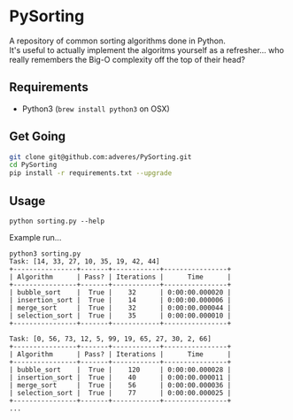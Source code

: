 PySorting
===========
A repository of common sorting algorithms done in Python.  
It's useful to actually implement the algoritms yourself as a refresher... who really remembers the Big-O complexity off the top of their head?

## Requirements
* Python3 (`brew install python3` on OSX)

## Get Going
```bash
git clone git@github.com:adveres/PySorting.git
cd PySorting
pip install -r requirements.txt --upgrade
```

## Usage

`python sorting.py --help`

Example run...
```
python3 sorting.py
Task: [14, 33, 27, 10, 35, 19, 42, 44]
+----------------+-------+------------+----------------+
| Algorithm      | Pass? | Iterations |      Time      |
+----------------+-------+------------+----------------+
| bubble_sort    |  True |    32      | 0:00:00.000020 |
| insertion_sort |  True |    14      | 0:00:00.000006 |
| merge_sort     |  True |    32      | 0:00:00.000044 |
| selection_sort |  True |    35      | 0:00:00.000010 |
+----------------+-------+------------+----------------+

Task: [0, 56, 73, 12, 5, 99, 19, 65, 27, 30, 2, 66]
+----------------+-------+------------+----------------+
| Algorithm      | Pass? | Iterations |      Time      |
+----------------+-------+------------+----------------+
| bubble_sort    |  True |    120     | 0:00:00.000028 |
| insertion_sort |  True |    40      | 0:00:00.000011 |
| merge_sort     |  True |    56      | 0:00:00.000036 |
| selection_sort |  True |    77      | 0:00:00.000025 |
+----------------+-------+------------+----------------+
...
```
